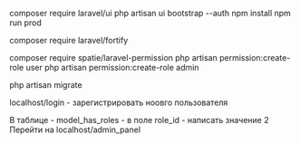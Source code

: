 composer require laravel/ui
php artisan ui bootstrap --auth
npm install 
npm run prod

composer require laravel/fortify

composer require spatie/laravel-permission
php artisan permission:create-role user
php artisan permission:create-role admin

php artisan migrate 

localhost/login - зарегистрировать ноовго пользователя

В таблице - model_has_roles - в поле role_id - написать значение 2
Перейти на localhost/admin_panel 